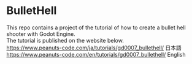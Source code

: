 # BulletHell
This repo contains a project of the tutorial of how to create a bullet hell shooter with Godot Engine.<br>
The tutorial is published on the website below.<br>
https://www.peanuts-code.com/ja/tutorials/gd0007_bullethell/ 日本語<br>
https://www.peanuts-code.com/en/tutorials/gd0007_bullethell/ English<br>
